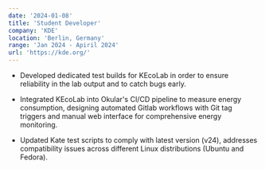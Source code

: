 ```yaml
---
date: '2024-01-08'
title: 'Student Developer'
company: 'KDE'
location: 'Berlin, Germany'
range: 'Jan 2024 - Apiril 2024'
url: 'https://kde.org/'
---
```


- Developed dedicated test builds for KEcoLab in order to ensure reliability in the lab output and to catch bugs early.

- Integrated KEcoLab into Okular's CI/CD pipeline to measure energy consumption, designing automated Gitlab workflows with Git tag triggers and manual web interface for comprehensive energy monitoring.

- Updated Kate test scripts to comply with latest version (v24), addresses compatibility issues across different Linux distributions (Ubuntu and Fedora).
